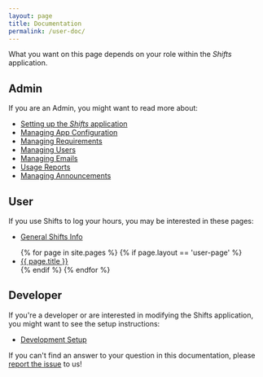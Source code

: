 ```yaml
--- 
layout: page
title: Documentation
permalink: /user-doc/
---
```


What you want on this page depends on your role within the *Shifts* application.

## Admin

If you are an Admin, you might want to read more about:

* [Setting up the *Shifts* application](https://github.com/YaleSTC/shifts/blob/rails-3.2/README.md)
* [Managing App Configuration](/reservations/user-doc/managing-app-config/)
* [Managing Requirements](reservations/user-doc/managing-requirements/)
* [Managing Users](/reservations/user-doc/managing-users/)
* [Managing Emails](/reservations/user-doc/emails/)
* [Usage Reports](/reservations/user-doc/reports/)
* [Managing Announcements](/reservations/user-doc/announcements/)

## User

If you use Shifts to log your hours, you may be interested in these pages:  

* [General Shifts Info](http://weke.its.yale.edu/wiki/index.php/Shifts_Application)

<ul>
{% for page in site.pages %}
  {% if page.layout == 'user-page' %}  
    <li><a href="{{ page.url | prepend: site.baseurl }}">{{ page.title }}</a></li>
  {% endif %}
{% endfor %}
</ul>

## Developer

If you're a developer or are interested in modifying the Shifts application, you might want to see the setup instructions:

* [Development Setup](https://github.com/YaleSTC/shifts/wiki)

If you can't find an answer to your question in this documentation, please [report the issue](https://docs.google.com/a/yale.edu/spreadsheet/viewform?formkey=dE8zTFprNVB4RTAwdURhWEVTTlpDQVE6MQ#gid=0) to us!
